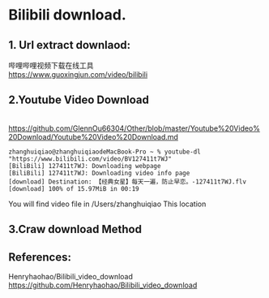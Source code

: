 # Bilibili download.
## 1. Url extract downlaod:
哔哩哔哩视频下载在线工具
<br>https://www.guoxingjun.com/video/bilibili

## 2.Youtube Video Download
<br>https://github.com/GlennOu66304/Other/blob/master/Youtube%20Video%20Download/Youtube%20Video%20Download.md
```
zhanghuiqiao@zhanghuiqiaodeMacBook-Pro ~ % youtube-dl "https://www.bilibili.com/video/BV127411t7WJ"
[BiliBili] 127411t7WJ: Downloading webpage
[BiliBili] 127411t7WJ: Downloading video info page
[download] Destination: 【经典女星】每天一遍，防止早恋。-127411t7WJ.flv
[download] 100% of 15.97MiB in 00:19
```
You will find video file in /Users/zhanghuiqiao This location

## 3.Craw download Method

## References:
Henryhaohao/Bilibili_video_download
<br>https://github.com/Henryhaohao/Bilibili_video_download

